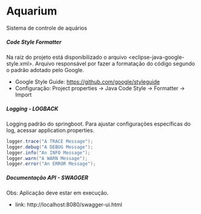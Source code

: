 # Aquarium
Sistema de controle de aquários


##### Code Style Formatter

Na raiz do projeto está disponibilizado o arquivo <eclipse-java-google-style.xml>. Arquivo responsável por fazer a formatação do código segundo o padrão adotado pelo Google.
- Google Style Guide: https://github.com/google/styleguide
- Configuração: Project properties -> Java Code Style -> Formatter -> Import 
  

##### Logging - LOGBACK 

Logging padrão do springboot. Para ajustar configurações específicas do log, acessar application.properties. 

```java
logger.trace("A TRACE Message");
logger.debug("A DEBUG Message");
logger.info("An INFO Message");
logger.warn("A WARN Message");
logger.error("An ERROR Message");
```

##### Documentação API - SWAGGER

Obs: Aplicação deve estar em execução.

- link: http://localhost:8080/swagger-ui.html 